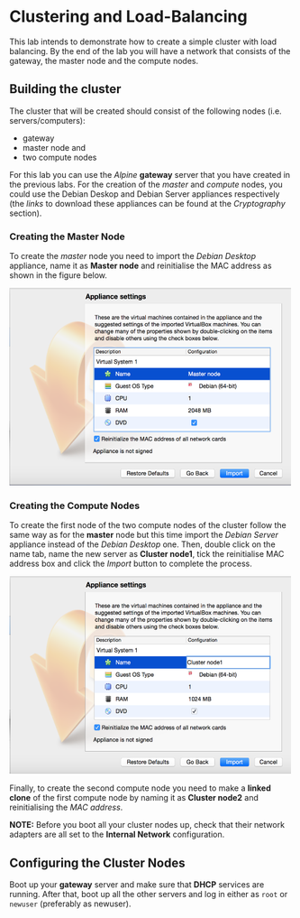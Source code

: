 # Clustering and Load-Balancing

This lab intends to demonstrate how to create a simple cluster with load balancing. By the end of the lab you will have a network that consists of the gateway, the master node and the compute nodes.

## Building the cluster

The cluster that will be created should consist of the following nodes (i.e. servers/computers):

* gateway
* master node and
* two compute nodes

For this lab you can use the _Alpine_ **gateway** server that you have created in the previous labs. For the creation of the _master_ and _compute_ nodes, you could use the Debian Deskop and Debian Server appliances respectively (the _links_ to download these appliances can be found at the _Cryptography_ section). 

### Creating the Master Node

To create the _master_ node you need to import the _Debian Desktop_ appliance, name it as **Master node** and reinitialise the MAC address as shown in the figure below. 

<img src = "images/Importing Debian Desktop.png" width = "500" height = "350">


### Creating the Compute Nodes

To create the first node of the two compute nodes of the cluster follow the same way as for the **master** node but this time import the _Debian Server_ appliance instead of the _Debian Desktop_ one. Then, double click on the name tab, name the new server as **Cluster node1**, tick the reinitialise MAC address box and click the _Import_ button to complete the process.

<img src = "images/Importing Debian Server.png" width = "500" height = "350">

Finally, to create the second compute node you need to make a **linked clone** of the first compute node by naming it as **Cluster node2** and reinitialising the _MAC address_.  

**NOTE:** Before you boot all your cluster nodes up, check that their network adapters are all set to the **Internal Network** configuration.

## Configuring the Cluster Nodes

Boot up your **gateway** server and make sure that **DHCP** services are running. After that, boot up all the other servers and log in either as `root` or `newuser` (preferably as newuser).
